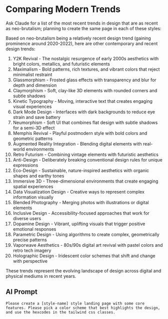 # Comparing Modern Trends

Ask Claude for a list of the most recent trends in design that are as recent as neo-brutalism; planning to create the same page in each of these styles:

Based on neo-brutalism being a relatively recent design trend (gaining prominence around 2020-2022), here are other contemporary and recent design trends:

1. Y2K Revival - The nostalgic resurgence of early 2000s aesthetics with bright colors, metallics, and futuristic elements
2. Maximalism - Bold patterns, rich textures, and vibrant colors that reject minimalist restraint
3. Glassmorphism - Frosted glass effects with transparency and blur for depth and dimension
4. Claymorphism - Soft, clay-like 3D elements with rounded corners and subtle shadows
5. Kinetic Typography - Moving, interactive text that creates engaging visual experiences
6. Dark Mode Design - Interfaces with dark backgrounds to reduce eye strain and save battery
7. Neumorphism - Soft UI that combines flat design with subtle shadows for a semi-3D effect
8. Memphis Revival - Playful postmodern style with bold colors and geometric patterns
9. Augmented Reality Integration - Blending digital elements with real-world environments
10. Retro Futurism - Combining vintage elements with futuristic aesthetics
11. Anti-Design - Deliberately breaking conventional design rules for unique expressions
12. Eco-Design - Sustainable, nature-inspired aesthetics with organic shapes and earthy tones
13. Immersive 3D - Three-dimensional environments that create engaging spatial experiences
14. Data Visualization Design - Creative ways to represent complex information visually
15. Blended Photography - Merging photos with illustrations or digital elements
16. Inclusive Design - Accessibility-focused approaches that work for diverse users
17. Dopamine Design - Vibrant, uplifting visuals that trigger positive emotional responses
18. Parametric Design - Using algorithms to create complex, geometrically precise patterns
19. Vaporwave Aesthetics - 80s/90s digital art revival with pastel colors and retro tech imagery
20. Holographic Design - Iridescent color schemes that shift and change with perspective

These trends represent the evolving landscape of design across digital and physical mediums in recent years.

## AI Prompt

`Please create a [style-name] style landing page with some core features. Please pick a color scheme that best highlights the design, and use the hexcodes in the tailwind css classes.`
